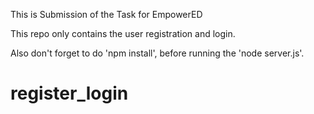 This is Submission of the Task for EmpowerED

This repo only contains the user registration and login. 

Also don't forget to do 'npm install', before running the 'node server.js'.
# register_login
